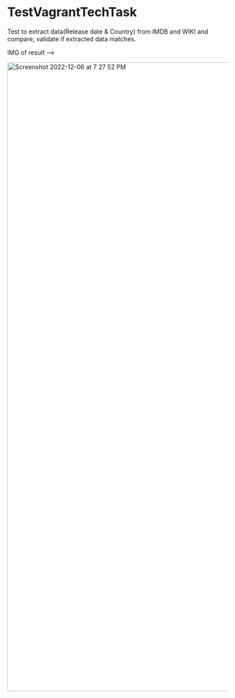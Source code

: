 # TestVagrantTechTask
Test to extract data(Release date &amp; Country)  from IMDB and WIKI and compare, validate if extracted data matches. 

IMG of result -->

<img width="1440" alt="Screenshot 2022-12-06 at 7 27 52 PM" src="https://user-images.githubusercontent.com/36235341/205931554-b7734ee4-3642-4bb7-b88b-b4759a93b84c.png">
